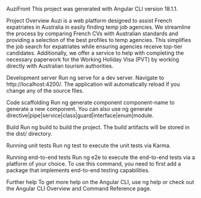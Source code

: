 AuziFront
This project was generated with Angular CLI version 18.1.1.

Project Overview
Auzi is a web platform designed to assist French expatriates in Australia in easily finding temp job agencies. We streamline the process by comparing French CVs with Australian standards and providing a selection of the best profiles to temp agencies. This simplifies the job search for expatriates while ensuring agencies receive top-tier candidates.
Additionally, we offer a service to help with completing the necessary paperwork for the Working Holiday Visa (PVT) by working directly with Australian tourism authorities.

Development server
Run ng serve for a dev server. Navigate to http://localhost:4200/. The application will automatically reload if you change any of the source files.

Code scaffolding
Run ng generate component component-name to generate a new component. You can also use ng generate directive|pipe|service|class|guard|interface|enum|module.

Build
Run ng build to build the project. The build artifacts will be stored in the dist/ directory.

Running unit tests
Run ng test to execute the unit tests via Karma.

Running end-to-end tests
Run ng e2e to execute the end-to-end tests via a platform of your choice. To use this command, you need to first add a package that implements end-to-end testing capabilities.

Further help
To get more help on the Angular CLI, use ng help or check out the Angular CLI Overview and Command Reference page.
